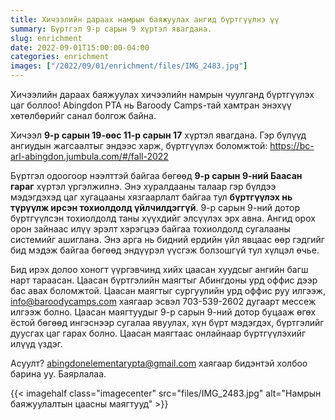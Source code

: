 ```yaml
---
title: Хичээлийн дараах намрын баяжуулах ангид бүртгүүлнэ үү
summary: Бүртгэл 9-р сарын 9 хүртэл явагдана.
slug: enrichment
date: 2022-09-01T15:00:00-04:00
categories: enrichment
images: ["/2022/09/01/enrichment/files/IMG_2483.jpg"]
---
```


Хичээлийн дараах баяжуулах хичээлийн намрын чуулганд бүртгүүлэх цаг боллоо! Abingdon PTA нь Baroody Camps-тай хамтран энэхүү хөтөлбөрийг санал болгож байна.

Хичээл **9-р сарын 19-өөс 11-р сарын 17** хүртэл явагдана. Гэр бүлүүд ангиудын жагсаалтыг эндээс харж, бүртгүүлэх боломжтой: https://bc-arl-abingdon.jumbula.com/#/fall-2022

Бүртгэл одоогоор нээлттэй байгаа бөгөөд **9-р сарын 9-ний Баасан гараг** хүртэл үргэлжилнэ. Энэ хуралдааны талаар гэр бүлдээ мэдэгдэхэд цаг хугацааны хязгаарлалт байгаа тул **бүртгүүлэх нь түрүүлж ирсэн тохиолдолд үйлчилдэггүй**. 9-р сарын 9-ний дотор бүртгүүлсэн тохиолдолд таны хүүхдийг элсүүлэх эрх авна. Ангид орох орон зайнаас илүү эрэлт хэрэгцээ байгаа тохиолдолд сугалааны системийг ашиглана. Энэ арга нь бидний ердийн үйл явцаас өөр гэдгийг бид мэдэж байгаа бөгөөд эндүүрэл үүсгэж болзошгүй тул хүлцэл өчье.

Бид ирэх долоо хоногт үүргэвчинд хийх цаасан хуудсыг ангийн багш нарт тараасан. Цаасан бүртгэлийн маягтыг Абингдоны урд оффис дээр бас авах боломжтой. Цаасан маягтыг сургуулийн урд оффис руу илгээж, info@baroodycamps.com хаягаар эсвэл 703-539-2602 дугаарт мессеж илгээж болно. Цаасан маягтуудыг 9-р сарын 9-ний дотор буцааж өгөх ёстой бөгөөд ингэснээр сугалаа явуулах, хүн бүрт мэдэгдэх, бүртгэлийг дуусгах цаг гарах болно. Цаасан маягтаас онлайнаар бүртгүүлэхийг илүүд үздэг.

Асуулт? abingdonelementarypta@gmail.com хаягаар бидэнтэй холбоо барина уу. Баярлалаа.

{{< imagehalf class="imagecenter" src="files/IMG_2483.jpg" alt="Намрын баяжуулалтын цаасны маягтууд" >}}